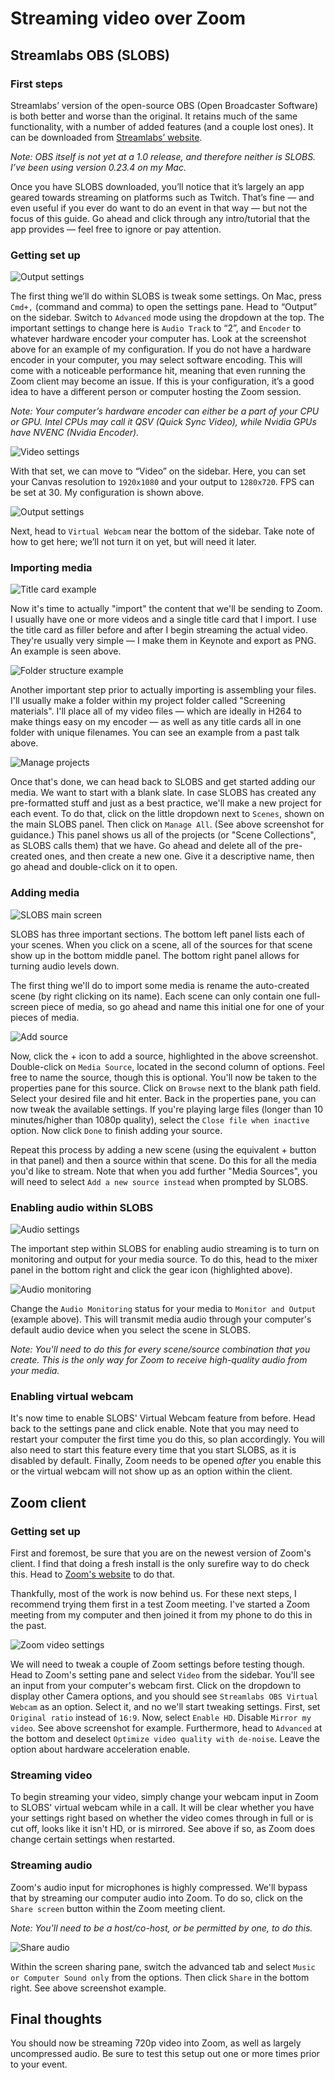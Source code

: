# Streaming video over Zoom

## Streamlabs OBS (SLOBS)

### First steps

Streamlabs’ version of the open-source OBS (Open Broadcaster Software) is both better and worse than the original. It retains much of the same functionality, with a number of added features (and a couple lost ones). It can be downloaded from [Streamlabs’ website](https://streamlabs.com/streamlabs-obs).

*Note: OBS itself is not yet at a 1.0 release, and therefore neither is SLOBS. I’ve been using version 0.23.4 on my Mac.*

Once you have SLOBS downloaded, you’ll notice that it’s largely an app geared towards streaming on platforms such as Twitch. That’s fine — and even useful if you ever do want to do an event in that way — but not the focus of this guide. Go ahead and click through any intro/tutorial that the app provides — feel free to ignore or pay attention.

### Getting set up

![Output settings](/images/output-settings.png)

The first thing we’ll do within SLOBS is tweak some settings. On Mac, press `Cmd+,` (command and comma) to open the settings pane. Head to “Output” on the sidebar. Switch to `Advanced` mode using the dropdown at the top. The important settings to change here is `Audio Track` to “2”, and `Encoder` to whatever hardware encoder your computer has. Look at the screenshot above for an example of my configuration. If you do not have a hardware encoder in your computer, you may select software encoding. This will come with a noticeable performance hit, meaning that even running the Zoom client may become an issue. If this is your configuration, it’s a good idea to have a different person or computer hosting the Zoom session.

*Note: Your computer’s hardware encoder can either be a part of your CPU or GPU. Intel CPUs may call it QSV (Quick Sync Video), while Nvidia GPUs have NVENC (Nvidia Encoder).*

![Video settings](/images/video-settings.png)

With that set, we can move to “Video” on the sidebar. Here, you can set your Canvas resolution to `1920x1080` and your output to `1280x720`. FPS can be set at 30. My configuration is shown above.

![Output settings](/images/virtual-webcam.png)

Next, head to `Virtual Webcam` near the bottom of the sidebar. Take note of how to get here; we’ll not turn it on yet, but will need it later.

### Importing media

![Title card example](/images/title-card.png)

Now it's time to actually "import" the content that we'll be sending to Zoom. I usually have one or more videos and a single title card that I import. I use the title card as filler before and after I begin streaming the actual video. They're usually very simple — I make them in Keynote and export as PNG. An example is seen above.

![Folder structure example](/images/screening-materials.png)

Another important step prior to actually importing is assembling your files. I'll usually make a folder within my project folder called "Screening materials". I'll place all of my video files — which are ideally in H264 to make things easy on my encoder — as well as any title cards all in one folder with unique filenames. You can see an example from a past talk above.

![Manage projects](/images/manage-projects.png)

Once that's done, we can head back to SLOBS and get started adding our media. We want to start with a blank slate. In case SLOBS has created any pre-formatted stuff and just as a best practice, we'll make a new project for each event. To do that, click on the little dropdown next to `Scenes`, shown on the main SLOBS panel. Then click on `Manage All`. (See above screenshot for guidance.) This panel shows us all of the projects (or "Scene Collections", as SLOBS calls them) that we have. Go ahead and delete all of the pre-created ones, and then create a new one. Give it a descriptive name, then go ahead and double-click on it to open.

### Adding media

![SLOBS main screen](/images/main-screen.png)

SLOBS has three important sections. The bottom left panel lists each of your scenes. When you click on a scene, all of the sources for that scene show up in the bottom middle panel. The bottom right panel allows for turning audio levels down.

The first thing we'll do to import some media is rename the auto-created scene (by right clicking on its name). Each scene can only contain one full-screen piece of media, so go ahead and name this initial one for one of your pieces of media.

![Add source](/images/add-source.png)

Now, click the + icon to add a source, highlighted in the above screenshot. Double-click on `Media Source`, located in the second column of options. Feel free to name the source, though this is optional. You'll now be taken to the properties pane for this source. Click on `Browse` next to the blank path field. Select your desired file and hit enter. Back in the properties pane, you can now tweak the available settings. If you're playing large files (longer than 10 minutes/higher than 1080p quality), select the `Close file when inactive` option. Now click `Done` to finish adding your source.

Repeat this process by adding a new scene (using the equivalent + button in that panel) and then a source within that scene. Do this for all the media you'd like to stream. Note that when you add further "Media Sources", you will need to select `Add a new source instead` when prompted by SLOBS.

### Enabling audio within SLOBS

![Audio settings](/images/audio-settings.png)

The important step within SLOBS for enabling audio streaming is to turn on monitoring and output for your media source. To do this, head to the mixer panel in the bottom right and click the gear icon (highlighted above).

![Audio monitoring](/images/audio-monitor.png)

Change the `Audio Monitoring` status for your media to `Monitor and Output` (example above). This will transmit media audio through your computer's default audio device when you select the scene in SLOBS.

*Note: You'll need to do this for every scene/source combination that you create. This is the only way for Zoom to receive high-quality audio from your media.*

### Enabling virtual webcam

It's now time to enable SLOBS' Virtual Webcam feature from before. Head back to the settings pane and click enable. Note that you may need to restart your computer the first time you do this, so plan accordingly. You will also need to start this feature every time that you start SLOBS, as it is disabled by default. Finally, Zoom needs to be opened *after* you enable this or the virtual webcam will not show up as an option within the client.

## Zoom client

### Getting set up

First and foremost, be sure that you are on the newest version of Zoom's client. I find that doing a fresh install is the only surefire way to do check this. Head to [Zoom's website](https://zoom.us/download) to do that.

Thankfully, most of the work is now behind us. For these next steps, I recommend trying them first in a test Zoom meeting. I've started a Zoom meeting from my computer and then joined it from my phone to do this in the past.

![Zoom video settings](/images/zoom_video-settings.png)

We will need to tweak a couple of Zoom settings before testing though. Head to Zoom's setting pane and select `Video` from the sidebar. You'll see an input from your computer's webcam first. Click on the dropdown to display other Camera options, and you should see `Streamlabs OBS Virtual Webcam` as an option. Select it, and no we'll start tweaking settings. First, set `Original ratio` instead of `16:9`. Now, select `Enable HD`. Disable `Mirror my video`. See above screenshot for example. Furthermore, head to `Advanced` at the bottom and deselect `Optimize video quality with de-noise`. Leave the option about hardware acceleration enable.

### Streaming video

To begin streaming your video, simply change your webcam input in Zoom to SLOBS' virtual webcam while in a call. It will be clear whether you have your settings right based on whether the video comes through in full or is cut off, looks like it isn't HD, or is mirrored. See above if so, as Zoom does change certain settings when restarted.

### Streaming audio

Zoom's audio input for microphones is highly compressed. We'll bypass that by streaming our computer audio into Zoom. To do so, click on the `Share screen` button within the Zoom meeting client.

*Note: You'll need to be a host/co-host, or be permitted by one, to do this.*

![Share audio](/images/share-audio.png)

Within the screen sharing pane, switch the advanced tab and select `Music or Computer Sound only` from the options. Then click `Share` in the bottom right. See above screenshot example.

## Final thoughts

You should now be streaming 720p video into Zoom, as well as largely uncompressed audio. Be sure to test this setup out one or more times prior to your event.
